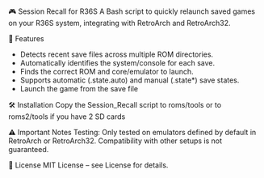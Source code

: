 🎮 Session Recall for R36S
   A Bash script to quickly relaunch saved games on your R36S system, integrating with RetroArch and RetroArch32.

🚀 Features
- Detects recent save files across multiple ROM directories.
- Automatically identifies the system/console for each save.
- Finds the correct ROM and core/emulator to launch.
- Supports automatic (.state.auto) and manual (.state*) save states.
- Launch the game from the save file 

🛠️ Installation
   Copy the Session_Recall script to roms/tools or to roms2/tools if you have 2 SD cards

⚠️ Important Notes
   Testing: Only tested on emulators defined by default in RetroArch or RetroArch32. Compatibility with other setups is not guaranteed.

📄 License
   MIT License – see License for details.
